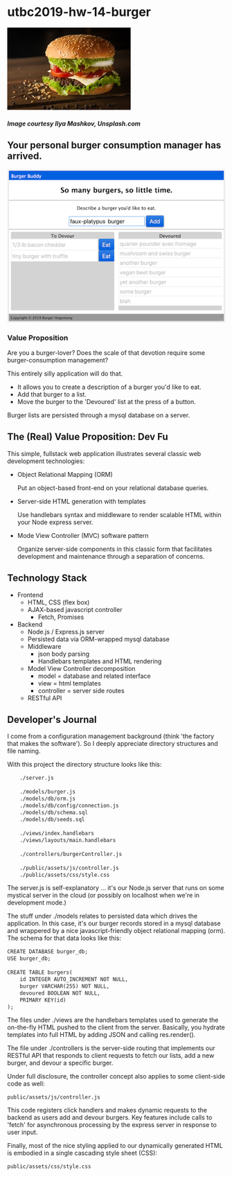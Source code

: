 # utbc2019-hw-14-burger

![alt](docs/ilya-mashkov-_qxbJUr9RqI-unsplash.jpg)
##### Image courtesy Ilya Mashkov, Unsplash.com

## Your personal burger consumption manager has arrived.

![alt](docs/mvp-2.0-ui.png)

### Value Proposition

Are you a burger-lover?
Does the scale of that devotion require some burger-consumption management?

This entirely silly application will do that.

* It allows you to create a description of a burger you'd like to eat.
* Add that burger to a list.
* Move the burger to the 'Devoured' list at the press of a button.

Burger lists are persisted through a mysql database on a server.

## The (Real) Value Proposition: Dev Fu

This simple, fullstack web application illustrates several classic web development technologies:

* Object Relational Mapping (ORM)
    
    Put an object-based front-end on your relational database queries.

* Server-side HTML generation with templates
    
    Use handlebars syntax and middleware to render scalable HTML within your Node express server.

* Mode View Controller (MVC) software pattern
    
    Organize server-side components in this classic form that facilitates development and maintenance through a separation of concerns.

## Technology Stack

* Frontend
	* HTML, CSS (flex box)
	* AJAX-based javascript controller
		* Fetch, Promises
* Backend
	* Node.js / Express.js server
	* Persisted data via ORM-wrapped mysql database
	* Middleware
		* json body parsing
		* Handlebars templates and HTML rendering
	* Model View Controller decomposition
		* model = database and related interface
		* view = html templates
		* controller = server side routes
	* RESTful API

## Developer's Journal

I come from a configuration management background (think 'the factory that makes the software').  So I deeply appreciate directory structures and file naming.

With this project the directory structure looks like this:

```
	./server.js

	./models/burger.js
	./models/db/orm.js
	./models/db/config/connection.js
	./models/db/schema.sql
	./models/db/seeds.sql

	./views/index.handlebars
	./views/layouts/main.handlebars

	./controllers/burgerController.js

	./public/assets/js/controller.js
	./public/assets/css/style.css
```

The server.js is self-explanatory ... it's our Node.js server that runs on some mystical server in the cloud (or possibly on localhost when we're in development mode.)

The stuff under ./models relates to persisted data which drives the application.  In this case, it's our burger records stored in a mysql database and wrappered by a nice javascript-friendly object relational mapping (orm).  The schema for that data looks like this:

```
CREATE DATABASE burger_db;
USE burger_db;

CREATE TABLE burgers(
    id INTEGER AUTO_INCREMENT NOT NULL,
    burger VARCHAR(255) NOT NULL,
    devoured BOOLEAN NOT NULL,
    PRIMARY KEY(id)
);
```

The files under ./views are the handlebars templates used to generate the on-the-fly HTML pushed to the client from the server.  Basically, you hydrate templates into full HTML by adding JSON and calling res.render().

The file under ./controllers is the server-side routing that implements our RESTful API that responds to client requests to fetch our lists, add a new burger, and devour a specific burger.

Under full disclosure, the controller concept also applies to some client-side code as well:

```
public/assets/js/controller.js
```

This code registers click handlers and makes dynamic requests to the backend as users add and devour burgers.  Key features include calls to 'fetch' for asynchronous processing by the express server in response to user input.

Finally, most of the nice styling applied to our dynamically generated HTML is embodied in a single cascading style sheet (CSS):

```
public/assets/css/style.css
```